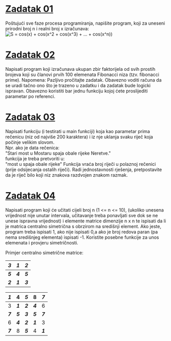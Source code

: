 # [Zadatak 01](./Zadatak%2001.cpp)

Poštujući sve faze procesa programiranja, napišite program, koji za uneseni prirodni broj n i realni broj x izračunava: 
![S = cos(x) + cos(x^2 + cos(x^3) + ... + cos(x^n))](https://latex.codecogs.com/gif.latex?S&space;=&space;\con(x)&space;&plus;&space;\cos(x^2)&space;&plus;&space;\cos(x^3)&space;&plus;&space;...&space;&plus;&space;\cos(x^n))


# [Zadatak 02](./Zadatak%2002.cpp)

Napisati program koji izračunava ukupan zbir faktorijela od svih prostih brojeva koji su članovi prvih 100 elemenata Fibonacci niza (tzv. fibonacci prime).
Napomena: Pazljivo pročitajte zadatak. Obavezno voditi računa da se uradi tačno ono što je trazeno u zadatku i da zadatak bude logicki ispravan. Obavezno koristiti bar jednu funkciju kojoj ćete proslijediti parametar po referenci.


# [Zadatak 03](./Zadatak%2003.cpp)

Napisati funkciju (i testirati u main funkciji) koja kao parametar prima rečenicu (niz od najviše 200 karaktera) i iz nje uklanja svaku riječ koja počinje velikim slovom.  
Npr. ako je data rečenica:  
	"Stari most u Mostaru spaja obale rijeke Neretve."  
funkcija je treba pretvoriti u:  
	"most u spaja obale rijeke" 
Funkcija vraća broj riječi u polaznoj rečenici (prije odsijecanja ostalih riječi). Radi jednostavnosti rješenja, pretpostavite da je riječ bilo koji niz znakova razdvojen znakom razmak.


# [Zadatak 04](./Zadatak%2004.cpp)

Napisati program koji će učitati cijeli broj n (1 <= n <= 10), (ukoliko unesena vrijednost nije unutar intervala, učitavanje treba ponavljati sve dok se ne unese ispravna vrijednost) i elemente matrice dimenzije n x n te ispisati da li je matrica centralno simetrična s obrzirom na središnji element. Ako jeste, program treba ispisati 1, ako nije ispisati 0,a ako je broj redova paran (pa nema središnjeg elementa) ispisati -1. Koristite posebne funkcije za unos elemenata i provjeru simetričnosti.
  
Primjer centralno simetrične matrice:
  
  | *3* | *1* | *2* |
  | --- | --- | --- |
  | *__5__* | *__4__* | *__5__* |             
  | *__2__* | *__1__* | *__3__* |             
                    
  | *1* | 4 | *5* |  8 | *7* |
  | --- | --- | --- | --- | --- |
  | 3 | *__1__* | *__2__* | *__4__* | 6 |
  | *__7__* | *__5__* | *__3__* | *__5__* | *__7__* |
  | 6 | *__4__* | *__2__* | *__1__* | 3 |
  | *__7__* | 8 | *__5__* | 4 | *__1__* |